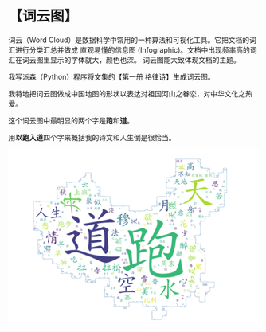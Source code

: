 # 【词云图】

词云（Word Cloud）是数据科学中常用的一种算法和可视化工具。它把文档的词汇进行分类汇总并做成
直观易懂的信息图 (Infographic)。文档中出现频率高的词汇在词云图里显示的字体就大，颜色也深。
词云图能大致体现文档的主题。

我写派森（Python）程序将文集的【第一册 格律诗】生成词云图。

我特地把词云图做成中国地图的形状以表达对祖国河山之眷恋，对中华文化之热爱。

这个词云图中最明显的两个字是**跑**和**道**。

用**以跑入道**四个字来概括我的诗文和人生倒是很恰当。

![](005_word_cloud.png)